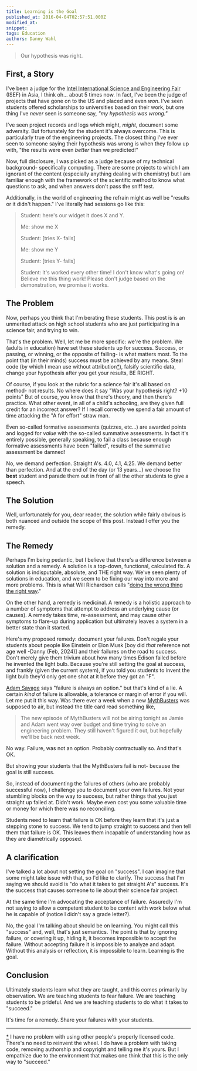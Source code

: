 ```yaml
---
title: Learning is the Goal
published_at: 2016-04-04T02:57:51.000Z
modified_at: 
snippet: 
tags: Education
authors: Danny Wahl
---
```


> Our hypothesis was right.

## First, a Story

I've been a judge for the
[Intel International Science and Engineering Fair](https://student.societyforscience.org/intel-isef)
(ISEF) in Asia, I think oh... about 5 times now. In fact, I've been the judge of
projects that have gone on to the US and placed and even _won_. I've seen
students offered scholarships to universities based on their work, but one thing
I've _never_ seen is someone say, _"my hypothesis was wrong."_

I've seen project records and logs which might, _might_, document some
adversity. But fortunately for the student it's always overcome. This is
particularly true of the engineering projects. The closest thing I've ever seen
to someone saying their hypothesis was wrong is when they follow up with, "the
results were even _better_ than we predicted!"

Now, full disclosure, I was picked as a judge because of my technical
background- specifically computing. There are some projects to which I am
ignorant of the content (especially anything dealing with chemistry) but I am
familiar enough with the framework of the scientific method to know what
questions to ask, and when answers don't pass the sniff test.

Additionally, in the world of engineering the refrain might as well be "results
or it didn't happen." I've literally had sessions go like this:

> Student: here's our widget it does X and Y.
>
> Me: show me X
>
> Student: \[tries X- fails\]
>
> Me: show me Y
>
> Student: \[tries Y- fails\]
>
> Student: it's worked every other time! I don't know what's going on! Believe
> me this thing work! Please don't judge based on the demonstration, we promise
> it works.

## The Problem

Now, perhaps you think that I'm berating these students. This post is is an
unmerited attack on high school students who are just participating in a science
fair, and trying to win.

That's the problem. Well, let me be more specific: we're the problem. We (adults
in education) have set these students up for success. Success, or passing, or
winning, or the opposite of failing- is what matters most. To the point that (in
their minds) success must be achieved by any means. Steal code (by which I mean
use without attribution[\*](#ref1)), falsify scientific data, change your
hypothesis after you get your results, BE RIGHT.

Of course, if you look at the rubric for a science fair it's all based on
method- not results. No where does it say "Was your hypothesis right? +10
points" But of course, you know that there's theory, and then there's practice.
What other event, in all of a child's schooling, are they given full credit for
an incorrect answer? If I recall correctly we spend a fair amount of time
attacking the "A for effort" straw man.

Even so-called formative assessments (quizzes, etc...) are awarded points and
logged for _value_ with the so-called summative assessments. In fact it's
entirely possible, generally speaking, to fail a class because enough formative
assessments have been "failed", results of the summative assessment be damned!

No, we demand perfection. Straight A's. 4.0, 4.1, 4.25. We demand better than
perfection. And at the end of the day (or 13 years...) we choose the **best**
student and parade them out in front of all the other students to give a speech.

## The Solution

Well, unfortunately for you, dear reader, the solution while fairly obvious is
both nuanced and outside the scope of this post. Instead I offer you the remedy.

## The Remedy

Perhaps I'm being pedantic, but I believe that there's a difference between a
solution and a remedy. A solution is a top-down, functional, calculated fix. A
solution is indisputable, absolute, and THE right way. We've seen plenty of
solutions in education, and we seem to be fixing our way into more and more
problems. This is what Will Richardson calls
"[doing the wrong thing the right way](https://medium.com/modern-learning/we-re-trying-to-do-the-wrong-thing-right-in-schools-210ce8f85d35#.4lqijmg6k)."

On the other hand, a remedy is medicinal. A remedy is a holistic approach to a
number of symptoms that attempt to address an underlying cause (or causes). A
remedy takes time, re-assessment, and may cause other symptoms to flare-up
during application but ultimately leaves a system in a better state than it
started.

Here's my proposed remedy: document your failures. Don't regale your students
about people like Einstein or Elon Musk \[boy did _that_ reference not age well
-Danny (Feb, 2024)\] and their failures on the road to success. Don't merely
give them trivium about how many times Edison failed before he invented the
light bulb. Because you're still setting the goal at success, and frankly (given
the current system), if you told you students to invent the light bulb they'd
only get one shot at it before they got an "F".

[Adam Savage](https://en.wikipedia.org/wiki/Adam_Savage) says "failure is always
an option." but that's kind of a lie. A certain _kind_ of failure is allowable,
a tolerance or margin of error if you will. Let me put it this way. Was there
ever a week when a new [MythBusters](https://en.wikipedia.org/wiki/MythBusters)
was supposed to air, but instead the title card read something like,

> The new episode of MythBusters will not be airing tonight as Jamie and Adam
> went way over budget and time trying to solve an engineering problem. They
> still haven't figured it out, but hopefully we'll be back next week.

No way. Failure, was not an option. Probably contractually so. And that's OK.

But showing your students that the MythBusters fail is not- because the goal is
still success.

So, instead of documenting the failures of others (who are probably successful
now), I challenge you to document your own failures. Not your stumbling blocks
on the way to success, but rather things that you just straight up failed at.
Didn't work. Maybe even cost you some valuable time or money for which there was
no reconciling.

Students need to learn that failure is OK before they learn that it's just a
stepping stone to success. We tend to jump straight to success and then tell
them that failure is OK. This leaves them incapable of understanding how as they
are diametrically opposed.

## A clarification

I've talked a lot about not setting the goal on "success". I can imagine that
some might take issue with that, so I'd like to clarify. The success that I'm
saying we should avoid is "do what it takes to get straight A's" success. It's
the success that causes someone to lie about their science fair project.

At the same time I'm advocating the acceptance of failure. Assuredly I'm not
saying to allow a competent student to be content with work below what he is
capable of (notice I didn't say a grade letter?).

No, the goal I'm talking about should be on learning. You might call this
"success" and, well, that's just semantics. The point is that by ignoring
failure, or covering it up, hiding it, it becomes impossible to accept the
failure. Without accepting failure it is impossible to analyze and adapt.
Without this analysis or reflection, it is impossible to learn. Learning is the
goal.

## Conclusion

Ultimately students learn what they are taught, and this comes primarily by
observation. We are teaching students to fear failure. We are teaching students
to be prideful. And we are teaching students to do what it takes to "succeed."

It's time for a remedy. Share your failures with your students.

---

<a id="ref1"></a> [\*](#ref1) I have no problem with using other people's
properly licensed code. There's no need to reinvent the wheel. I do have a
problem with taking code, removing authorship and copyright and telling me it's
yours. But I empathize due to the environment that makes one think that this is
the only way to "succeed."
